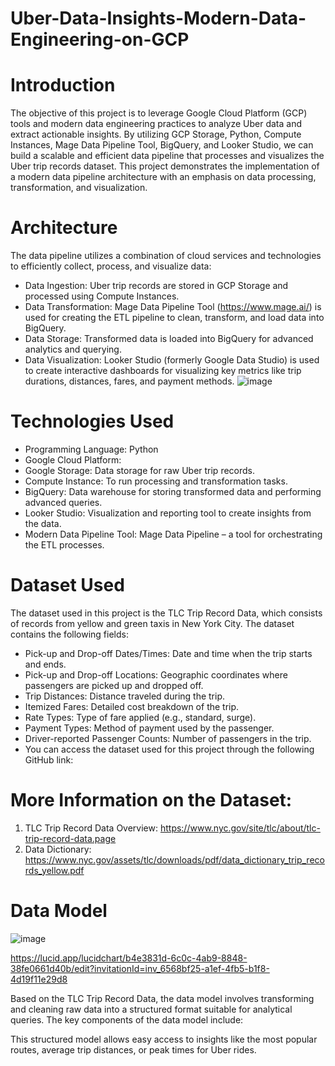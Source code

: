 # Uber-Data-Insights-Modern-Data-Engineering-on-GCP

# Introduction

The objective of this project is to leverage Google Cloud Platform (GCP) tools and modern data engineering practices to analyze Uber data and extract actionable insights. By utilizing GCP Storage, Python, Compute Instances, Mage Data Pipeline Tool, BigQuery, and Looker Studio, we can build a scalable and efficient data pipeline that processes and visualizes the Uber trip records dataset. This project demonstrates the implementation of a modern data pipeline architecture with an emphasis on data processing, transformation, and visualization.

# Architecture

The data pipeline utilizes a combination of cloud services and technologies to efficiently collect, process, and visualize data:

- Data Ingestion: Uber trip records are stored in GCP Storage and processed using Compute Instances.
- Data Transformation: Mage Data Pipeline Tool (https://www.mage.ai/) is used for creating the ETL pipeline to clean, transform, and load data into BigQuery.
- Data Storage: Transformed data is loaded into BigQuery for advanced analytics and querying.
- Data Visualization: Looker Studio (formerly Google Data Studio) is used to create interactive dashboards for visualizing key metrics like trip durations, distances, fares, and payment methods.
![image](https://github.com/user-attachments/assets/4c03569b-db0e-4965-9ad8-0eb9b8c3da95)

# Technologies Used

- Programming Language: Python
- Google Cloud Platform:
- Google Storage: Data storage for raw Uber trip records.
- Compute Instance: To run processing and transformation tasks.
- BigQuery: Data warehouse for storing transformed data and performing advanced queries.
- Looker Studio: Visualization and reporting tool to create insights from the data.
- Modern Data Pipeline Tool: Mage Data Pipeline – a tool for orchestrating the ETL processes.

# Dataset Used

The dataset used in this project is the TLC Trip Record Data, which consists of records from yellow and green taxis in New York City. The dataset contains the following fields:

- Pick-up and Drop-off Dates/Times: Date and time when the trip starts and ends.
- Pick-up and Drop-off Locations: Geographic coordinates where passengers are picked up and dropped off.
- Trip Distances: Distance traveled during the trip.
- Itemized Fares: Detailed cost breakdown of the trip.
- Rate Types: Type of fare applied (e.g., standard, surge).
- Payment Types: Method of payment used by the passenger.
- Driver-reported Passenger Counts: Number of passengers in the trip.
- You can access the dataset used for this project through the following GitHub link:

# More Information on the Dataset:

1. TLC Trip Record Data Overview: https://www.nyc.gov/site/tlc/about/tlc-trip-record-data.page
2. Data Dictionary: https://www.nyc.gov/assets/tlc/downloads/pdf/data_dictionary_trip_records_yellow.pdf
   
# Data Model

![image](https://github.com/user-attachments/assets/45335a5a-2570-4e41-948f-13fe6962d7d4)


https://lucid.app/lucidchart/b4e3831d-6c0c-4ab9-8848-38fe0661d40b/edit?invitationId=inv_6568bf25-a1ef-4fb5-b1f8-4d19f11e29d8

Based on the TLC Trip Record Data, the data model involves transforming and cleaning raw data into a structured format suitable for analytical queries. The key components of the data model include:

This structured model allows easy access to insights like the most popular routes, average trip distances, or peak times for Uber rides.
